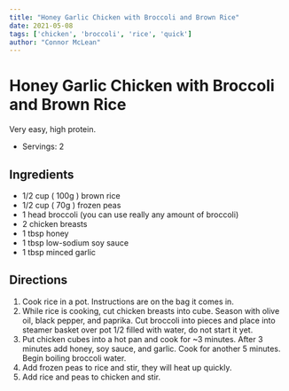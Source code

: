 ```yaml
---
title: "Honey Garlic Chicken with Broccoli and Brown Rice"
date: 2021-05-08
tags: ['chicken', 'broccoli', 'rice', 'quick']
author: "Connor McLean"
---
```


# Honey Garlic Chicken with Broccoli and Brown Rice

Very easy, high protein.

- Servings: 2

## Ingredients

- 1/2 cup ( 100g ) brown rice
- 1/2 cup ( 70g ) frozen peas
- 1 head broccoli (you can use really any amount of broccoli)
- 2 chicken breasts
- 1 tbsp honey
- 1 tbsp low-sodium soy sauce
- 1 tbsp minced garlic

## Directions

1. Cook rice in a pot. Instructions are on the bag it comes in.
2. While rice is cooking, cut chicken breasts into cube. Season with olive oil, black pepper, and
paprika. Cut broccoli into pieces and place into steamer basket over pot 1/2 filled with water, do
not start it yet.
3. Put chicken cubes into a hot pan and cook for ~3 minutes. After 3 minutes add honey, soy sauce,
and garlic. Cook for another 5 minutes. Begin boiling broccoli water.
4. Add frozen peas to rice and stir, they will heat up quickly.
5. Add rice and peas to chicken and stir.
